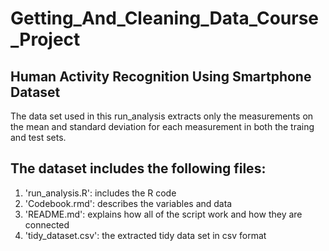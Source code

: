 # Getting_And_Cleaning_Data_Course_Project

## Human Activity Recognition Using Smartphone Dataset

The data set used in this run_analysis extracts only the measurements on the mean and standard deviation for each measurement in both the traing and test sets.

## The dataset includes the following files:
1. 'run_analysis.R': includes the R code 
2. 'Codebook.rmd': describes the variables and data
3. 'README.md': explains how all of the script work and how they are connected
4. 'tidy_dataset.csv': the extracted tidy data set in csv format
